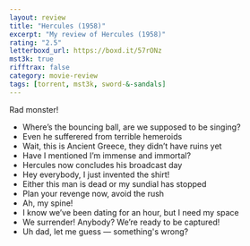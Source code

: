 ```yaml
---
layout: review
title: "Hercules (1958)"
excerpt: "My review of Hercules (1958)"
rating: "2.5"
letterboxd_url: https://boxd.it/57rONz
mst3k: true
rifftrax: false
category: movie-review
tags: [torrent, mst3k, sword-&-sandals]
---
```


Rad monster!

- Where’s the bouncing ball, are we supposed to be singing?
- Even he sufferered from terrible hemeroids
- Wait, this is Ancient Greece, they didn’t have ruins yet
- Have I mentioned I’m immense and immortal?
- Hercules now concludes his broadcast day
- Hey everybody, I just invented the shirt!
- Either this man is dead or my sundial has stopped
- Plan your revenge now, avoid the rush
- Ah, my spine!
- I know we’ve been dating for an hour, but I need my space
- We surrender! Anybody? We’re ready to be captured!
- Uh dad, let me guess — something's wrong?
